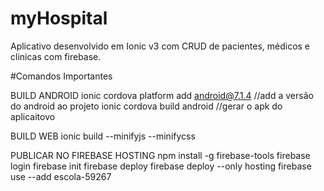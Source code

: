 # myHospital
Aplicativo desenvolvido em Ionic v3 com CRUD de pacientes, médicos e clinicas com firebase.

#Comandos Importantes

BUILD ANDROID
ionic cordova platform add android@7.1.4  //add a versão do android ao projeto
ionic cordova build android //gerar o apk do aplicaitovo

BUILD WEB
ionic build --minifyjs --minifycss

PUBLICAR NO FIREBASE HOSTING
npm install -g firebase-tools 
firebase login 
firebase init 
firebase deploy 
firebase deploy --only hosting 
firebase use --add escola-59267
